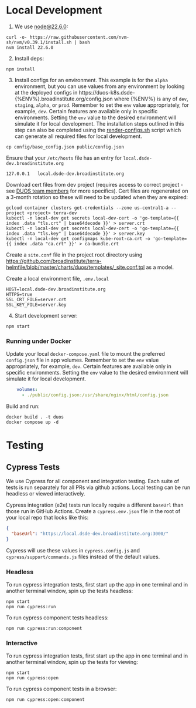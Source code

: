 # Local Development

1. We use [node@22.6.0](https://github.com/nvm-sh/nvm#installing-and-updating):

```
curl -o- https://raw.githubusercontent.com/nvm-sh/nvm/v0.39.1/install.sh | bash
nvm install 22.6.0
```
2. Install deps:

```
npm install
```

3. Install configs for an environment. This example is for the `alpha` environment, but you can use values from any 
environment by looking at the deployed configs in https://duos-k8s.dsde-{%ENV%}.broadinstitute.org/config.json where 
{%ENV%} is any of `dev`, `staging`, `alpha`, or `prod`. Remember to set the `env` value appropriately, for example,
`dev`. Certain features are available only in specific environments. Setting the `env` value to the desired environment 
will simulate it for local development. The installation steps outlined in this step can also be completed using the 
[render-configs.sh](scripts/render-configs.sh) script which can generate all required files for local development.
```
cp config/base_config.json public/config.json
```

Ensure that your `/etc/hosts` file has an entry for `local.dsde-dev.broadinstitute.org`
```properties
127.0.0.1	local.dsde-dev.broadinstitute.org
```

Download cert files from dev project (requires access to correct project - see [DUOS team members](https://github.com/orgs/DataBiosphere/teams/duos) for more specifics). Cert files are regenerated on a 3-month rotation so these will need to be updated when they are expired:
```shell
gcloud container clusters get-credentials --zone us-central1-a --project <project> terra-dev
kubectl -n local-dev get secrets local-dev-cert -o 'go-template={{ index .data "tls.crt" | base64decode }}' > server.crt
kubectl -n local-dev get secrets local-dev-cert -o 'go-template={{ index .data "tls.key" | base64decode }}' > server.key
kubectl -n local-dev get configmaps kube-root-ca.crt -o 'go-template={{ index .data "ca.crt" }}' > ca-bundle.crt
```

Create a `site.conf` file in the project root directory using https://github.com/broadinstitute/terra-helmfile/blob/master/charts/duos/templates/_site.conf.tpl as a model. 

Create a local environment file, `.env.local`
```properties
HOST=local.dsde-dev.broadinstitute.org
HTTPS=true
SSL_CRT_FILE=server.crt
SSL_KEY_FILE=server.key
```

4. Start development server:

```shell
npm start
```
### Running under Docker

Update your local `docker-compose.yaml` file to mount the preferred `config.json` file in app volumes. Remember to set
the `env` value appropriately, for example, `dev`. Certain features are available only in specific environments. Setting
the `env` value to the desired environment will simulate it for local development.

```yaml
    volumes:
      - ./public/config.json:/usr/share/nginx/html/config.json
``` 

Build and run:

```shell
docker build . -t duos
docker compose up -d
```

# Testing

## Cypress Tests

We use Cypress for all component and integration testing. Each suite
of tests is run separately for all PRs via github actions. Local
testing can be run headless or viewed interactively.

Cypress integration (e2e) tests run locally require a different `baseUrl` than those
run in GitHub Actions. Create a `cypress.env.json` file in the root of your
local repo that looks like this:
```json
{
  "baseUrl": "https://local.dsde-dev.broadinstitute.org:3000/"
}
```
Cypress will use these values in `cypress.config.js` and `cypress/support/commands.js`
files instead of the default values.

### Headless
To run cypress integration tests, first start up the app in one terminal
and in another terminal window, spin up the tests headless:

```shell
npm start
npm run cypress:run
```

To run cypress component tests headless:

```shell
npm run cypress:run:component
```

### Interactive
To run cypress integration tests, first start up the app in one terminal
and in another terminal window, spin up the tests for viewing:

```shell
npm start
npm run cypress:open
```

To run cypress component tests in a browser:

```shell
npm run cypress:open:component
```
 
